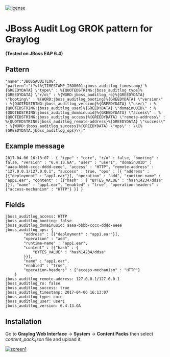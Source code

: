 [![license](https://img.shields.io/github/license/mashape/apistatus.svg?maxAge=2592000)](https://opensource.org/licenses/MIT)


JBoss Audit Log GROK pattern for Graylog
========================================

**(Tested on JBoss EAP 6.4)**

Pattern
-------

	"name":"JBOSSAUDITLOG",
	"pattern":"(?s)%{TIMESTAMP_ISO8601:jboss_auditlog_timestamp} %{GREEDYDATA} \"type\" : %{QUOTEDSTRING:jboss_auditlog_type}%{GREEDYDATA} \"r/o\" : %{WORD:jboss_auditlog_ro}%{GREEDYDATA} \"booting\" : %{WORD:jboss_auditlog_booting}%{GREEDYDATA} \"version\" : %{QUOTEDSTRING:jboss_auditlog_version}%{GREEDYDATA} \"user\" : %{QUOTEDSTRING:jboss_auditlog_user}%{GREEDYDATA} \"domainUUID\" : %{QUOTEDSTRING:jboss_auditlog_domainuuid}%{GREEDYDATA} \"access\" : %{QUOTEDSTRING:jboss_auditlog_access}%{GREEDYDATA} \"remote-address\" : %{QUOTEDSTRING:jboss_auditlog_remote-address}%{GREEDYDATA} \"success\" : %{WORD:jboss_auditlog_success}%{GREEDYDATA} \"ops\" : \\[%{GREEDYDATA:jboss_auditlog_ops}\\]"

Example message
---------------

	2017-04-06 16:13:07 - { "type" : "core", "r/o" : false, "booting" : false, "version" : "6.4.13.GA", "user" : "user1", "domainUUID" : "aaaa-bbbb-cccc-dddd-eeee", "access" : "HTTP", "remote-address" : "127.0.0.1/127.0.0.1", "success" : true, "ops" : [{ "address" : [{"deployment" : "app1.ear"}], "operation" : "add", "runtime-name" : "app1.ear", "content" : [{"hash" : { "BYTES_VALUE" : "hash14234/ddsa" }}], "name" : "app1.ear", "enabled" : "true", "operation-headers" : {"access-mechanism" : "HTTP"} }] }

Fields
------

	jboss_auditlog_access: HTTP
	jboss_auditlog_booting: false
	jboss_auditlog_domainuuid: aaaa-bbbb-cccc-dddd-eeee
	jboss_auditlog_ops: {
            "address" : [{"deployment" : "app1.ear"}],
            "operation" : "add",
            "runtime-name" : "app1.ear",
            "content" : [{"hash" : {
                "BYTES_VALUE" : "hash14234/ddsa"
            }}],
            "name" : "app1.ear",
            "enabled" : "true",
            "operation-headers" : {"access-mechanism" : "HTTP"}
        }
	jboss_auditlog_remote-address: 127.0.0.1/127.0.0.1
	jboss_auditlog_ro: false
	jboss_auditlog_success: true
	jboss_auditlog_timestamp: 2017-04-06 16:13:07
	jboss_auditlog_type: core
	jboss_auditlog_user: user1
	jboss_auditlog_version: 6.4.13.GA

Installation
------------

Go to **Graylog Web Interface** -> **System** -> **Content Packs** then select *content_pack.json* file and upload it.

[![screen1](https://i.imgbox.com/HAsDC4FR.png)](https://i.imgbox.com/wP2n4HXH.png)
